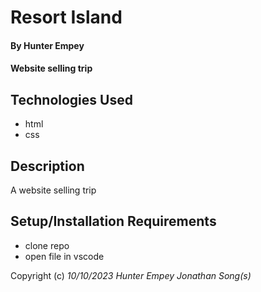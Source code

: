 # Resort Island

#### By Hunter Empey 

#### Website selling trip

## Technologies Used

* html
* css

## Description

A website selling trip

## Setup/Installation Requirements

* clone repo
* open file in vscode


Copyright (c) _10/10/2023_ _Hunter Empey Jonathan Song(s)_